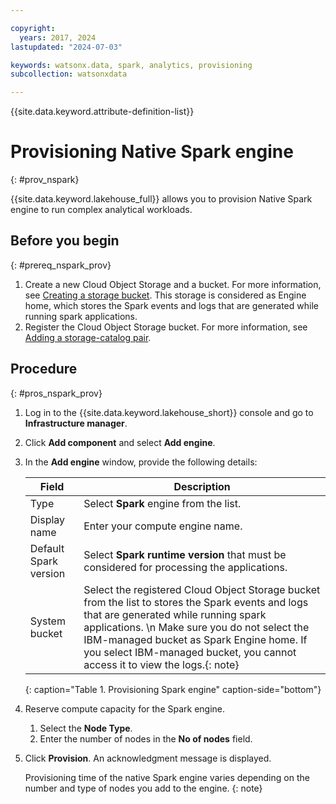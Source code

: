 ```yaml
---

copyright:
  years: 2017, 2024
lastupdated: "2024-07-03"

keywords: watsonx.data, spark, analytics, provisioning
subcollection: watsonxdata

---
```


{{site.data.keyword.attribute-definition-list}}

# Provisioning Native Spark engine
{: #prov_nspark}

{{site.data.keyword.lakehouse_full}} allows you to provision Native Spark engine to run complex analytical workloads.

## Before you begin
{: #prereq_nspark_prov}


1. Create a new Cloud Object Storage and a bucket. For more information, see [Creating a storage bucket][def]. This storage is considered as Engine home, which stores the Spark events and logs that are generated while running spark applications.
1. Register the Cloud Object Storage bucket. For more information, see [Adding a storage-catalog pair](watsonxdata?topic=watsonxdata-reg_bucket).

## Procedure
{: #pros_nspark_prov}

1. Log in to the {{site.data.keyword.lakehouse_short}} console and go to **Infrastructure manager**.
1. Click **Add component** and select **Add engine**.
1. In the **Add engine** window, provide the following details:

   | Field | Description |
   | --- | --- |
   | Type | Select **Spark** engine from the list. |
   | Display name | Enter your compute engine name. |
   | Default Spark version | Select **Spark runtime version** that must be considered for processing the applications. |
   | System bucket | Select the registered Cloud Object Storage bucket from the list to stores the Spark events and logs that are generated while running spark applications. \n Make sure you do not select the IBM-managed bucket as Spark Engine home. If you select IBM-managed bucket, you cannot access it to view the logs.{: note} |
   {: caption="Table 1. Provisioning Spark engine" caption-side="bottom"}

1. Reserve compute capacity for the Spark engine.
   1. Select the **Node Type**.
   1. Enter the number of nodes in the **No of nodes** field.
1. Click **Provision**. An acknowledgment message is displayed.

   Provisioning time of the native Spark engine varies depending on the number and type of nodes you add to the engine.
   {: note}


[def]: https://cloud.ibm.com/docs/cloud-object-storage?topic=cloud-object-storage-secure-content-store#create-cos-bucket
